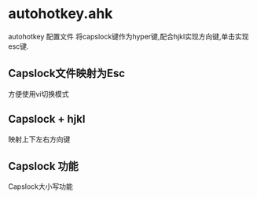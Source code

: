 # autohotkey.ahk
autohotkey 配置文件
将capslock键作为hyper键,配合hjkl实现方向键,单击实现esc键.

## Capslock文件映射为Esc
方便使用vi切换模式

## Capslock + hjkl 
映射上下左右方向键

## Capslock 功能
Capslock大小写功能
